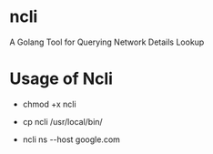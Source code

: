 # ncli
A Golang Tool for Querying Network Details Lookup

# Usage of Ncli
- chmod +x ncli
- cp ncli /usr/local/bin/

- ncli ns --host google.com

